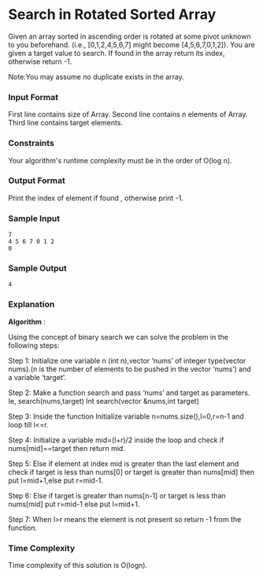 # Search in Rotated Sorted Array

Given an array sorted in ascending order is rotated at some pivot unknown to you beforehand.
(i.e., [0,1,2,4,5,6,7] might become [4,5,6,7,0,1,2]).
You are given a target value to search. If found in the array return its index, otherwise return -1.

Note:You may assume no duplicate exists in the array.

### Input Format

First line contains size of Array. Second line contains n elements of Array. Third line contains target elements.

### Constraints

Your algorithm's runtime complexity must be in the order of O(log n).

### Output Format

Print the index of element if found , otherwise print -1.

### Sample Input

```
7
4 5 6 7 0 1 2
0
```

### Sample Output

```
4
```

### Explanation

**Algorithm** :

Using the concept of binary search we can solve the problem in the following steps:

Step 1: Initialize one variable n (int n),vector ‘nums’ of integer type(vector nums).(n is the number of elements to be pushed in the vector ‘nums’) and a variable ‘target’.

Step 2: Make a function search and pass ‘nums’ and target as parameters. Ie,
search(nums,target) Int search(vector &nums,int target)

Step 3: Inside the function Initialize variable n=nums.size(),l=0,r=n-1 and loop till l<=r.

Step 4: Initialize a variable mid=(l+r)/2 inside the loop and check if nums[mid]==target then return mid.

Step 5: Else if element at index mid is greater than the last element and check if target is less than nums[0] or target is greater than nums[mid] then put l=mid+1,else put r=mid-1.

Step 6: Else if target is greater than nums[n-1] or target is less than nums[mid] put r=mid-1 else put l=mid+1.

Step 7: When l>r means the element is not present so return -1 from the function.

### Time Complexity

Time complexity of this solution is O(logn).
